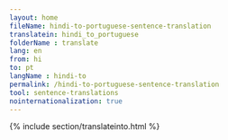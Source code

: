 ```yaml
---
layout: home
fileName: hindi-to-portuguese-sentence-translation
translatein: hindi_to_portuguese
folderName : translate
lang: en
from: hi
to: pt
langName : hindi-to
permalink: /hindi-to-portuguese-sentence-translation
tool: sentence-translations
nointernationalization: true
---
```

{% include section/translateinto.html %}
